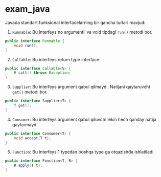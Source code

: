 # exam_java
Javada standart funksional interfacelarning bir qancha turlari mavjud:

1. `Runnable`: Bu interfeys no argumentli va void tipdagi `run()` metodi bor.

```java
public interface Runnable {
    void run();
}
```

2. `Callable`: Bu interfeys return type interface. 

```java
public interface Callable<V> {
    V call() throws Exception;
}
```

3. `Supplier`: Bu interfeys argument qabul qilmaydi. Natijani qaytaruvchi `get()` metodi bor.

```java
public interface Supplier<T> {
    T get();
}
```

4. `Consumer`: Bu interfeys argument qabul qiluvchi lekin hech qanday natija qaytarmaydi.

```java
public interface Consumer<T> {
    void accept(T t);
}
```

5. `Function`: Bu interfeys 1 typedan boshqa type ga otqazishda ishlatiladi.

```java
public interface Function<T, R> {
    R apply(T t);
}
```

